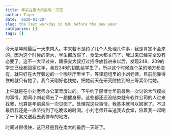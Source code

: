 ```yaml
---
title: 年前在南大的最后一天班
author: Tiger
date: '2020-01-20'
slug: the last workday in NJU before the new year 
categories: []
tags: []
---
```


今天是年前最后一天来南大。本来若不是约了几个人处理几件事，我是肯定不会来的。因为这个时候的南大，学生都放假了，食堂大都关门了，我过来已经完全没有必要了。这不一大早过来，跟保安大叔打过招呼放我进来以后，发现248、209的学生已经都回家过年，我在248的钥匙给学生了，所以这个时候连个呆的地方都没有，就只好在大厅旁边的一个咖啡厅里坐下，等课题组里的小刘老师，目前能靠得住的就只有她了。我今天刚好也找她，把她前天在研究院抽到的三等奖带给她。

上午就是在小刘老师办公室里度过的。下午约了邵博士年前最后一次讨论大气模拟的事情，期间小刘老师去了一趟健身房。这些都还还没结束就有软件公司的人过来找我，也算是年前最后一次见面了。处理完这些事情，我基本就可以回家了。不过最后我还是一直坚持到了吃晚饭的时间。小刘老师开车送我去食堂，陪着我一起喝了一下粥又送我去我停车的地方。

时间过得很快，这已经是我在南大的最后一天班了。
